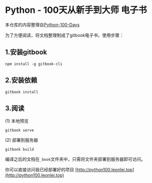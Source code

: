 # Python - 100天从新手到大师  电子书

本仓库的内容整理自[Python-100-Days](https://github.com/jackfrued/Python-100-Days.git)  

为了方便阅读，将文档整理制成了gitbook电子书，使用步骤：

## 1.安装gitbook

```  
npm install -g gitbook-cli
```  

## 2.安装依赖  

```  
gitbook install
```

## 3.阅读

(1) 本地预览

```  
gitbook serve
```  

(2) 部署到服务器

```  
gitbook build
```  

编译之后的文档在`_book`文件夹中，只需将文件夹部署到服务器即可访问。    

你可以直接访问我已经部署好的项目 [http://python100.leonlei.top](http://python100.leonlei.top)
